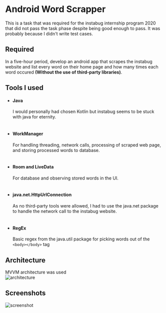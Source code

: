 # Android Word Scrapper
This is a task that was required for the instabug internship program 2020 that did not pass the task phase despite being good enough to pass. It was probably because I didn't write test cases.  

## Required
In a five-hour period, develop an android app that scrapes the instabug website and list every word on their home page and how many times each word occured **(Without the use of third-party libraries)**.

## Tools I used
* #### Java  
    I would personally had chosen Kotlin but instabug seems to be stuck with java for eternity.  
    <br />

* #### WorkManager
    For handling threading, network calls, processing of scraped web page, and storing processed words to database.  
    <br />

 * #### Room and LiveData
    For database and observing stored words in the UI.  
    <br />

 * #### java.net.HttpUrlConnection
    As no third-party tools were allowed, I had to use the java.net package to handle the network call to the instabug website.  
    <br />
* #### RegEx
    Basic regex from the java.util package for picking words out of the `<body></body>` tag

## Architecture     
MVVM architecture was used  
![architecture](https://i.imgur.com/JzlhGOw.png)

## Screenshots
![screenshot](https://i.imgur.com/VDK84wc.png)
